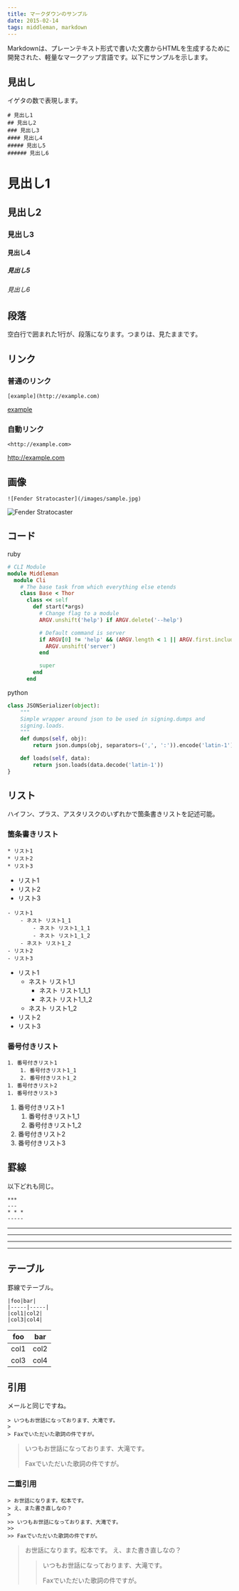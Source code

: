 ```yaml
---
title: マークダウンのサンプル
date: 2015-02-14
tags: middleman, markdown
---
```


Markdownは、プレーンテキスト形式で書いた文書からHTMLを生成するために開発された、軽量なマークアップ言語です。以下にサンプルを示します。

## 見出し

イゲタの数で表現します。

```
# 見出し1
## 見出し2
### 見出し3
#### 見出し4
##### 見出し5
###### 見出し6
```

# 見出し1
## 見出し2
### 見出し3
#### 見出し4
##### 見出し5
###### 見出し6

## 段落

空白行で囲まれた1行が、段落になります。つまりは、見たままです。

## リンク

### 普通のリンク

```
[example](http://example.com)
```

[example](http://example.com)

### 自動リンク

```
<http://example.com>
```

<http://example.com>

## 画像

```
![Fender Stratocaster](/images/sample.jpg)
```

![Fender Stratocaster](/images/sample.jpg)

## コード

ruby

```ruby
# CLI Module
module Middleman
  module Cli
    # The base task from which everything else etends
    class Base < Thor
      class << self
        def start(*args)
          # Change flag to a module
          ARGV.unshift('help') if ARGV.delete('--help')

          # Default command is server
          if ARGV[0] != 'help' && (ARGV.length < 1 || ARGV.first.include?('-'))
            ARGV.unshift('server')
          end

          super
        end
      end
```

python

```python
class JSONSerializer(object):
    """
    Simple wrapper around json to be used in signing.dumps and
    signing.loads.
    """
    def dumps(self, obj):
        return json.dumps(obj, separators=(',', ':')).encode('latin-1')

    def loads(self, data):
        return json.loads(data.decode('latin-1'))
}
```


## リスト

ハイフン、プラス、アスタリスクのいずれかで箇条書きリストを記述可能。

### 箇条書きリスト

```
* リスト1
* リスト2
* リスト3
```

* リスト1
* リスト2
* リスト3

```
- リスト1
    - ネスト リスト1_1
        - ネスト リスト1_1_1
        - ネスト リスト1_1_2
    - ネスト リスト1_2
- リスト2
- リスト3
```

- リスト1
    - ネスト リスト1_1
        - ネスト リスト1_1_1
        - ネスト リスト1_1_2
    - ネスト リスト1_2
- リスト2
- リスト3

### 番号付きリスト

```
1. 番号付きリスト1
    1. 番号付きリスト1_1
    2. 番号付きリスト1_2
1. 番号付きリスト2
1. 番号付きリスト3
```

1. 番号付きリスト1
    1. 番号付きリスト1_1
    2. 番号付きリスト1_2
1. 番号付きリスト2
1. 番号付きリスト3

## 罫線

以下どれも同じ。

```
***
---
* * *
-----
```

***
---
* * *
-----

## テーブル

罫線でテーブル。

```
|foo|bar|
|-----|-----|
|col1|col2|
|col3|col4|
```

|foo|bar|
|-----|-----|
|col1|col2|
|col3|col4|



## 引用

メールと同じですね。

```
> いつもお世話になっております、大滝です。
>
> Faxでいただいた歌詞の件ですが。
```

> いつもお世話になっております、大滝です。
>
> Faxでいただいた歌詞の件ですが。

### 二重引用

```
> お世話になります。松本です。
> え、また書き直しなの？
>
>> いつもお世話になっております、大滝です。
>>
>> Faxでいただいた歌詞の件ですが。
```

> お世話になります。松本です。
> え、また書き直しなの？
>
>> いつもお世話になっております、大滝です。
>>
>> Faxでいただいた歌詞の件ですが。
